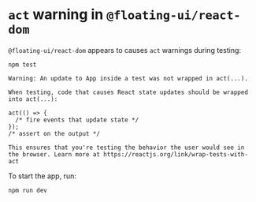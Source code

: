 # `act` warning in `@floating-ui/react-dom`

`@floating-ui/react-dom` appears to causes `act` warnings during testing:

```
npm test
```

```
Warning: An update to App inside a test was not wrapped in act(...).

When testing, code that causes React state updates should be wrapped into act(...):

act(() => {
  /* fire events that update state */
});
/* assert on the output */

This ensures that you're testing the behavior the user would see in the browser. Learn more at https://reactjs.org/link/wrap-tests-with-act
```

To start the app, run:

```
npm run dev
```